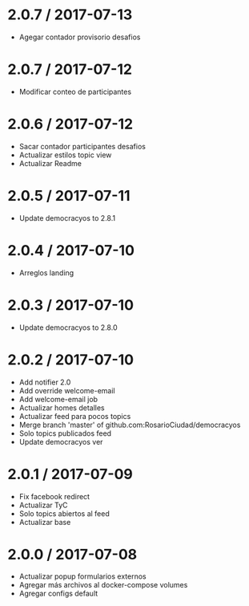 2.0.7 / 2017-07-13
==================

  * Agegar contador provisorio desafios

2.0.7 / 2017-07-12
==================

  * Modificar conteo de participantes

2.0.6 / 2017-07-12
==================

  * Sacar contador participantes desafios
  * Actualizar estilos topic view
  * Actualizar Readme

2.0.5 / 2017-07-11
==================

  * Update democracyos to 2.8.1

2.0.4 / 2017-07-10
==================

  * Arreglos landing

2.0.3 / 2017-07-10
==================

  * Update democracyos to 2.8.0

2.0.2 / 2017-07-10
==================

  * Add notifier 2.0
  * Add override welcome-email
  * Add welcome-email job
  * Actualizar homes detalles
  * Actualizar feed para pocos topics
  * Merge branch 'master' of github.com:RosarioCiudad/democracyos
  * Solo topics publicados feed
  * Update democracyos ver

2.0.1 / 2017-07-09
==================

  * Fix facebook redirect
  * Actualizar TyC
  * Solo topics abiertos al feed
  * Actualizar base

2.0.0 / 2017-07-08
==================

  * Actualizar popup formularios externos
  * Agregar más archivos al docker-compose volumes
  * Agregar configs default
